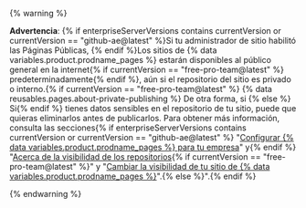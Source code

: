 {% warning %}

**Advertencia**: {% if enterpriseServerVersions contains currentVersion or currentVersion == "github-ae@latest" %}Si tu administrador de sitio habilitó las Páginas Públicas, {% endif %}Los sitios de {% data variables.product.prodname_pages %} estarán disponibles al público general en la internet{% if currentVersion == "free-pro-team@latest" %} predeterminadamente{% endif %}, aún si el repositorio del sitio es privado o interno.{% if currentVersion == "free-pro-team@latest" %} {% data reusables.pages.about-private-publishing %} De otra forma, si {% else %} Si{% endif %} tienes datos sensibles en el repositorio de tu sitio, puede que quieras eliminarlos antes de publicarlos. Para obtener más información, consulta las secciones{% if enterpriseServerVersions contains currentVersion or currentVersion == "github-ae@latest" %} "[Configurar {% data variables.product.prodname_pages %} para tu empresa](/admin/configuration/configuring-github-pages-for-your-enterprise#enabling-public-sites-for-github-pages)" y{% endif %} "[Acerca de la visibilidad de los repositorios](/github/creating-cloning-and-archiving-repositories/about-repository-visibility){% if currentVersion == "free-pro-team@latest" %}" y "[Cambiar la visibilidad de tu sitio de {% data variables.product.prodname_pages %}](/github/working-with-github-pages/changing-the-visibility-of-your-github-pages-site)".{% else %}".{% endif %}

{% endwarning %}
